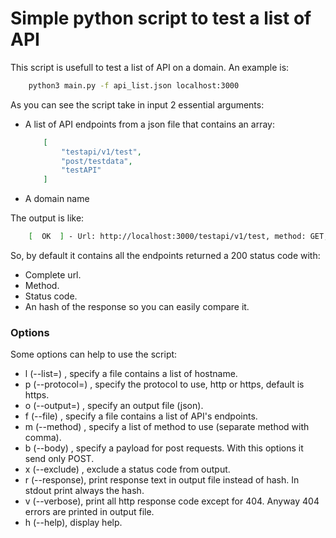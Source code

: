 # Simple python script to test a list of API 

This script is usefull to test a list of API on a domain. An example is:
``` bash
    python3 main.py -f api_list.json localhost:3000
```

As you can see the script take in input 2 essential arguments: 
 - A list of API endpoints from a json file that contains an array: 
    ``` json
        [
            "testapi/v1/test",
            "post/testdata",
            "testAPI"
        ]
    ```
 - A domain name

The output is like: 
``` bash
    [  OK  ] - Url: http://localhost:3000/testapi/v1/test, method: GET, status: 200, response: 25762da4fef7ed704a8746ac7a0d37ec
```

So, by default it contains all the endpoints returned a 200 status code with: 
 - Complete url.
 - Method. 
 - Status code.
 - An hash of the response so you can easily compare it.

### Options
Some options can help to use the script: 
 - l (--list=) <filename>, specify a file contains a list of hostname.
 - p (--protocol=) <protocol>, specify the protocol to use, http or https, default is https.
 - o (--output=) <filename>, specify an output file (json).
 - f (--file) <filename>, specify a file contains a list of API's endpoints.
 - m (--method) <method list>, specify a list of method to use (separate method with comma).
 - b (--body) <string>, specify a payload for post requests. With this options it send only POST.
 - x (--exclude) <status code>, exclude a status code from output.
 - r (--response), print response text in output file instead of hash. In stdout print always the hash.
 - v (--verbose), print all http response code except for 404. Anyway 404 errors are printed in output file.
 - h (--help), display help.
